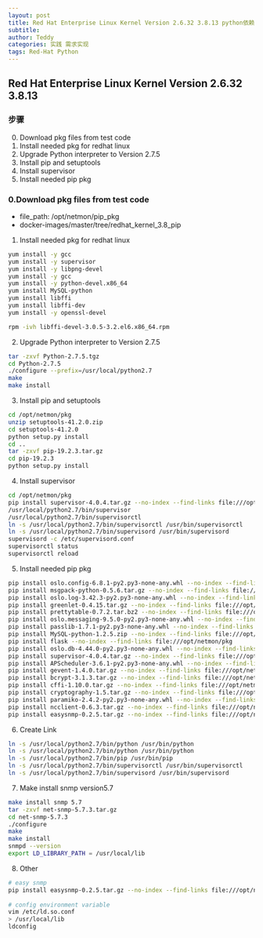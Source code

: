 ```yaml
---
layout: post
title: Red Hat Enterprise Linux Kernel Version 2.6.32 3.8.13 python依赖环境手动部署
subtitle: 
author: Teddy
categories: 实践 需求实现
tags: Red-Hat Python
---
```


## Red Hat Enterprise Linux Kernel Version 2.6.32 3.8.13

### 步骤
0. Download pkg files from test code
1. Install needed pkg for redhat linux
2. Upgrade Python interpreter to Version 2.7.5
3. Install pip and setuptools
4. Install supervisor
5. Install needed pip pkg

### 0.Download pkg files from test code
* file_path: /opt/netmon/pip_pkg
* docker-images/master/tree/redhat_kernel_3.8_pip

1. Install needed pkg for redhat linux
```sh
yum install -y gcc
yum install -y supervisor
yum install -y libpng-devel
yum install -y gcc
yum install -y python-devel.x86_64
yum install MySQL-python
yum install libffi
yum install libffi-dev
yum install -y openssl-devel
```
 
```sh
rpm -ivh libffi-devel-3.0.5-3.2.el6.x86_64.rpm
```

2. Upgrade Python interpreter to Version 2.7.5

```sh
tar -zxvf Python-2.7.5.tgz
cd Python-2.7.5
./configure --prefix=/usr/local/python2.7
make
make install
```

3. Install pip and setuptools

```sh
cd /opt/netmon/pkg
unzip setuptools-41.2.0.zip
cd setuptools-41.2.0
python setup.py install
cd ..
tar -zxvf pip-19.2.3.tar.gz
cd pip-19.2.3
python setup.py install
```

4. Install supervisor

```sh
cd /opt/netmon/pkg
pip install supervisor-4.0.4.tar.gz --no-index --find-links file:///opt/netmon/pkg
/usr/local/python2.7/bin/supervisor
/usr/local/python2.7/bin/supervisorctl
ln -s /usr/local/python2.7/bin/supervisorctl /usr/bin/supervisorctl
ln -s /usr/local/python2.7/bin/supervisord /usr/bin/supervisord
supervisord -c /etc/supervisord.conf
supervisorctl status
supervisorctl reload
```

5. Install needed pip pkg

```sh
pip install oslo.config-6.8.1-py2.py3-none-any.whl --no-index --find-links file:///opt/netmon/pip_pkg
pip install msgpack-python-0.5.6.tar.gz --no-index --find-links file:///opt/netmon/pip_pkg/
pip install oslo.log-3.42.3-py2.py3-none-any.whl --no-index --find-links file:///opt/netmon/pip_pkg/
pip install greenlet-0.4.15.tar.gz --no-index --find-links file:///opt/netmon/pip_pkg/
pip install prettytable-0.7.2.tar.bz2 --no-index --find-links file:///opt/netmon/pip_pkg/
pip install oslo.messaging-9.5.0-py2.py3-none-any.whl --no-index --find-links file:///opt/netmon/pkg/
pip install passlib-1.7.1-py2.py3-none-any.whl --no-index --find-links file:///opt/netmon/pkg
pip install MySQL-python-1.2.5.zip --no-index --find-links file:///opt/netmon/pkg
pip install flask --no-index --find-links file:///opt/netmon/pkg
pip install oslo.db-4.44.0-py2.py3-none-any.whl --no-index --find-links file:///opt/netmon/pkg
pip install supervisor-4.0.4.tar.gz --no-index --find-links file:///opt/netmon/pkg
pip install APScheduler-3.6.1-py2.py3-none-any.whl --no-index --find-links file:///opt/netmon/pkg
pip install gevent-1.4.0.tar.gz --no-index --find-links file:///opt/netmon/pkg
pip install bcrypt-3.1.3.tar.gz --no-index --find-links file:///opt/netmon/pkg
pip install cffi-1.10.0.tar.gz --no-index --find-links file:///opt/netmon/pkg
pip install cryptography-1.5.tar.gz --no-index --find-links file:///opt/netmon/pkg
pip install paramiko-2.4.2-py2.py3-none-any.whl --no-index --find-links file:///opt/netmon/pkg
pip install ncclient-0.6.3.tar.gz --no-index --find-links file:///opt/netmon/pkg
pip install easysnmp-0.2.5.tar.gz --no-index --find-links file:///opt/netmon/pkg
```

6. Create Link

```sh
ln -s /usr/local/python2.7/bin/python /usr/bin/python
ln -s /usr/local/python2.7/bin/python /usr/bin/python
ln -s /usr/local/python2.7/bin/pip /usr/bin/pip
ln -s /usr/local/python2.7/bin/supervisorctl /usr/bin/supervisorctl
ln -s /usr/local/python2.7/bin/supervisord /usr/bin/supervisord
```

7. Make install snmp version5.7

```sh
make install snmp 5.7
tar -zxvf net-snmp-5.7.3.tar.gz
cd net-snmp-5.7.3
./configure
make
make install
snmpd --version
export LD_LIBRARY_PATH = /usr/local/lib
```

8. Other

```sh
# easy snmp
pip install easysnmp-0.2.5.tar.gz --no-index --find-links file:///opt/netmon/pkg
 
# config environment variable
vim /etc/ld.so.conf
> /usr/local/lib
ldconfig
```
